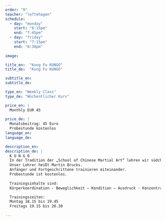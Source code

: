```yaml
---
order: "9"
teacher: "leftehagen"
schedule:
  - day: "monday"
    start: "6:15pm"
    end: "7:45pm"
  - day: "friday"
    start: "7:15pm"
    end: "8:30pm"
    
image:

title_en:  "Kung Fu KUNGO"
title_de:  "Kung Fu KUNGO"

subtitle_en:
subtitle_de:

type_en: "Weekly Class"
type_de: "Wöchentlicher Kurs"

price_en: |
  Monthly EUR 45
  
price_de: |
  Monatsbeitrag: 45 Euro 
  Probestunde kostenlos
language_en:
language_de:

description_en:
description_de: |  
  K U N G O
  In der Tradition der „School of Chinese Martial Art“ lehren wir südchinesisches Kung Fu.  
  Unser Lehrer heißt Martin Brucks.  
  Anfänger und Fortgeschrittene trainieren miteinander.  
  Probestunde ist kostenlos.
  
  Trainingsinhalte sind:
  Körperkoordination - Beweglichkeit – Kondition – Ausdruck - Konzentration + Kraft -  Selbstverteidigung - Grundstellungen - Formen + Waffenformen (Stock-Säbel+Schwert).  

  Trainingszeiten:  
  Montag 18.15 bis 19.45    
  Freitags 19.15 bis 20.30  
  
---
```

